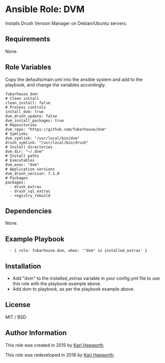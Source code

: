 # Ansible Role: DVM

  Installs Drush Version Manager on Debian/Ubuntu servers.

## Requirements

  None.

## Role Variables

  Copy the defaults/main.yml into the ansible system and add to the playbook, and change the variables accordingly.

  ````
  fubarhouse_dvm:
  # Clean install
  clean_install: false
  # Process controls
  install_dvm: true
  dvm_drush_update: false
  dvm_install_packages: true
  # Repositories
  dvm_repo: "https://github.com/fubarhouse/dvm"
  # Symlinks
  dvm_symlink: "/usr/local/bin/dvm"
  drush_symlink: "/usr/local/bin/drush"
  # Install directories
  dvm_dir: "~/.dvm"
  # Install paths
  # Executables
  dvm_exec: "dvm"
  # Application versions
  dvm_drush_version: 7.1.0
  # Packages
  packages:
    - drush_extras
    - drush_sql_extras
    - registry_rebuild

  ````

## Dependencies

  None.

## Example Playbook

  ```
    - { role: fubarhouse.dvm, when: '"dvm" in installed_extras' }
  ```

## Installation

  * Add "dvm" to the installed_extras variable in your config.yml file to use this role with the playbook example above.
  * Add dvm to playbook, as per the playbook example above.

## License

MIT / BSD

## Author Information

This role was created in 2015 by [Karl Hepworth](https://twitter.com/fubarhouse).

This role was redeveloped in 2016 by [Karl Hepworth](https://twitter.com/fubarhouse).
